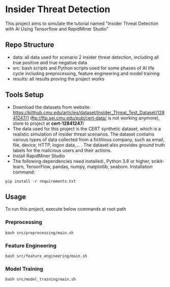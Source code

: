 # Insider Threat Detection

This project aims to simulate the tutorial named "Insider Threat Detection with AI Using Tensorflow and RepidMiner Studio"

## Repo Structure

- data: all data used for scenario 2 insider threat detection, including all true positive and true negative data
- src: bash scripts and Python scripts used for some phases of AI life cycle including preprocessing, feature engineering and model training
- results: all results proving the project works

## Tools Setup

- Download the datasets from website: https://kilthub.cmu.edu/articles/dataset/Insider_Threat_Test_Dataset/12841247/1
(ftp://ftp.sei.cmu.edu/pub/cert-data/ is not working anymore), store to project at **cert-12841247**/
- The data used for this project is the CERT synthetic dataset, which is a realistic simulation of insider threat scenarios. The dataset contains various types of data collected from a fictitious company, such as email, file, device, HTTP, logon data,... . The dataset also provides ground truth labels for the malicious users and their actions.
- Install RapidMiner Studio
- The following dependencies need installed:, Python 3.8 or higher, scikit-learn, TensorFlow, pandas, numpy, matplotlib, seaborn.
Installation command:

`pip install -r requirements.txt`

## Usage

To run this project, execute below commands at root path

### Preprocessing
`bash src/preprocessing/main.sh`

### Feature Engineering
`bash src/feature_engineering/main.sh`

### Model Training
`bash src/model_training/main.sh`